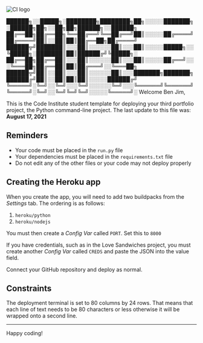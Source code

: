 ![CI logo](https://codeinstitute.s3.amazonaws.com/fullstack/ci_logo_small.png)

██████╗░░█████╗░████████╗████████╗██╗░░░░░███████╗░██████╗██╗░░██╗██╗██████╗░░██████╗
██╔══██╗██╔══██╗╚══██╔══╝╚══██╔══╝██║░░░░░██╔════╝██╔════╝██║░░██║██║██╔══██╗██╔════╝
██████╦╝███████║░░░██║░░░░░░██║░░░██║░░░░░█████╗░░╚█████╗░███████║██║██████╔╝╚█████╗░
██╔══██╗██╔══██║░░░██║░░░░░░██║░░░██║░░░░░██╔══╝░░░╚═══██╗██╔══██║██║██╔═══╝░░╚═══██╗
██████╦╝██║░░██║░░░██║░░░░░░██║░░░███████╗███████╗██████╔╝██║░░██║██║██║░░░░░██████╔╝
╚═════╝░╚═╝░░╚═╝░░░╚═╝░░░░░░╚═╝░░░╚══════╝╚══════╝╚═════╝░╚═╝░░╚═╝╚═╝╚═╝░░░░░╚═════╝░
Welcome Ben Jim,

This is the Code Institute student template for deploying your third portfolio project, the Python command-line project. The last update to this file was: **August 17, 2021**

## Reminders

* Your code must be placed in the `run.py` file
* Your dependencies must be placed in the `requirements.txt` file
* Do not edit any of the other files or your code may not deploy properly

## Creating the Heroku app

When you create the app, you will need to add two buildpacks from the _Settings_ tab. The ordering is as follows:

1. `heroku/python`
2. `heroku/nodejs`

You must then create a _Config Var_ called `PORT`. Set this to `8000`

If you have credentials, such as in the Love Sandwiches project, you must create another _Config Var_ called `CREDS` and paste the JSON into the value field.

Connect your GitHub repository and deploy as normal.

## Constraints

The deployment terminal is set to 80 columns by 24 rows. That means that each line of text needs to be 80 characters or less otherwise it will be wrapped onto a second line.

-----
Happy coding!